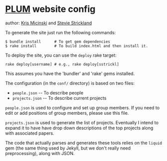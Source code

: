 # [PLUM][plum-url] website config
author: [Kris Micinski][kmicinski] and [Stevie Strickland][sstrickl]

To generate the site just run the following commands:

    $ bundle install      # To get gem dependencies
    $ rake install        # To build index.html and then install it.

To deploy the site, you can use the `deploy` rake target:

    rake deploy[username] # e.g., rake deploy[sstrickl]

This assumes you have the 'bundler' and 'rake' gems installed.

The configuration (in the `conf/` directory) is based on two files:

 - `people.json` -- To describe people
 - `projects.json` -- To describe current projects

`people.json` is used to configure and set up group members.  If you
need to edit or add positions of group members, please use this file.

`projects.json` is used to generate the list of projects.
Eventually I intend to expand it to have have drop down descriptions
of the top projects along with associated papers.

The code that actually parses and generates these tools relies on the
`liquid` gem (the same thing used by Jekyll, but we don't really need
preprocessing), along with JSON.

[plum-url]: http://www.cs.umd.edu/projects/PL/ "PLUM @ UMD"
[kmicinski]: http://github.com/kmicinski/
[sstrickl]: http://github.com/sstrickl/
